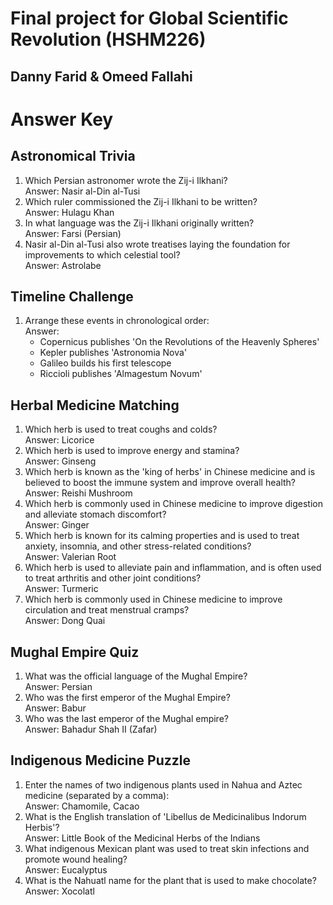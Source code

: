 # Final project for Global Scientific Revolution (HSHM226)
## Danny Farid & Omeed Fallahi

# Answer Key

## Astronomical Trivia
1. Which Persian astronomer wrote the Zij-i Ilkhani?  
   Answer: Nasir al-Din al-Tusi
2. Which ruler commissioned the Zij-i Ilkhani to be written?  
   Answer: Hulagu Khan
3. In what language was the Zij-i Ilkhani originally written?  
   Answer: Farsi (Persian)
4. Nasir al-Din al-Tusi also wrote treatises laying the foundation for improvements to which celestial tool?  
   Answer: Astrolabe

## Timeline Challenge
1. Arrange these events in chronological order:  
   Answer:
   - Copernicus publishes 'On the Revolutions of the Heavenly Spheres'
   - Kepler publishes 'Astronomia Nova'
   - Galileo builds his first telescope
   - Riccioli publishes 'Almagestum Novum'

## Herbal Medicine Matching
1. Which herb is used to treat coughs and colds?  
   Answer: Licorice
2. Which herb is used to improve energy and stamina?  
   Answer: Ginseng
3. Which herb is known as the 'king of herbs' in Chinese medicine and is believed to boost the immune system and improve overall health?  
   Answer: Reishi Mushroom
4. Which herb is commonly used in Chinese medicine to improve digestion and alleviate stomach discomfort?  
   Answer: Ginger
5. Which herb is known for its calming properties and is used to treat anxiety, insomnia, and other stress-related conditions?  
   Answer: Valerian Root
6. Which herb is used to alleviate pain and inflammation, and is often used to treat arthritis and other joint conditions?  
   Answer: Turmeric
7. Which herb is commonly used in Chinese medicine to improve circulation and treat menstrual cramps?  
   Answer: Dong Quai

## Mughal Empire Quiz
1. What was the official language of the Mughal Empire?  
   Answer: Persian
2. Who was the first emperor of the Mughal Empire?  
   Answer: Babur
3. Who was the last emperor of the Mughal empire?  
   Answer: Bahadur Shah II (Zafar)

## Indigenous Medicine Puzzle
1. Enter the names of two indigenous plants used in Nahua and Aztec medicine (separated by a comma):  
   Answer: Chamomile, Cacao
2. What is the English translation of 'Libellus de Medicinalibus Indorum Herbis'?  
   Answer: Little Book of the Medicinal Herbs of the Indians
3. What indigenous Mexican plant was used to treat skin infections and promote wound healing?  
   Answer: Eucalyptus
4. What is the Nahuatl name for the plant that is used to make chocolate?  
   Answer: Xocolatl
